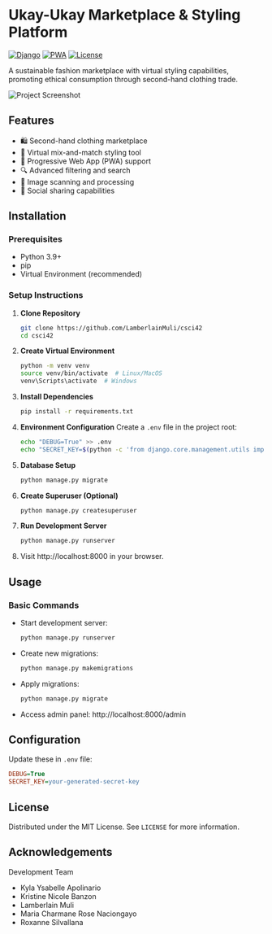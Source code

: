 # Ukay-Ukay Marketplace & Styling Platform

[![Django](https://img.shields.io/badge/Django-4.2-brightgreen)](https://www.djangoproject.com/)
[![PWA](https://img.shields.io/badge/PWA-Compatible-blue)](https://developer.mozilla.org/en-US/docs/Web/Progressive_web_apps)
[![License](https://img.shields.io/badge/License-MIT-green)](LICENSE)

A sustainable fashion marketplace with virtual styling capabilities, promoting ethical consumption through second-hand clothing trade.

![Project Screenshot](static/images/screenshot.png)

## Features
- 🛍️ Second-hand clothing marketplace
- 👗 Virtual mix-and-match styling tool
- 📱 Progressive Web App (PWA) support
- 🔍 Advanced filtering and search
- 📸 Image scanning and processing
- 💬 Social sharing capabilities

## Installation

### Prerequisites
- Python 3.9+
- pip
- Virtual Environment (recommended)

### Setup Instructions

1. **Clone Repository**
   ```bash
   git clone https://github.com/LamberlainMuli/csci42
   cd csci42
   ```
2. **Create Virtual Environment**
   ```bash
   python -m venv venv
   source venv/bin/activate  # Linux/MacOS
   venv\Scripts\activate  # Windows
   ```
3. **Install Dependencies**
   ```bash
   pip install -r requirements.txt
   ```
4. **Environment Configuration**
   Create a `.env` file in the project root:
   ```bash
   echo "DEBUG=True" >> .env
   echo "SECRET_KEY=$(python -c 'from django.core.management.utils import get_random_secret_key; print(get_random_secret_key())')" >> .env
   ```
5. **Database Setup**
   ```bash
   python manage.py migrate
   ```
6. **Create Superuser (Optional)**
   ```bash
   python manage.py createsuperuser
   ```
7. **Run Development Server**
   ```bash
   python manage.py runserver
   ```
8. Visit http://localhost:8000 in your browser.

## Usage

### Basic Commands
- Start development server:
  ```bash
  python manage.py runserver
  ```
- Create new migrations:
  ```bash
  python manage.py makemigrations
  ```
- Apply migrations:
  ```bash
  python manage.py migrate
  ```
- Access admin panel: http://localhost:8000/admin


## Configuration
Update these in `.env` file:

```ini
DEBUG=True
SECRET_KEY=your-generated-secret-key
```


## License
Distributed under the MIT License. See `LICENSE` for more information.

## Acknowledgements
Development Team
- Kyla Ysabelle Apolinario
- Kristine Nicole Banzon
- Lamberlain Muli
- Maria Charmane Rose Naciongayo
- Roxanne Silvallana
